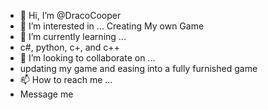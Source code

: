 - 👋 Hi, I’m @DracoCooper
- 👀 I’m interested in ...
Creating My own Game
- 🌱 I’m currently learning ...
- c#, python, c+, and c++
- 💞️ I’m looking to collaborate on ...
- updating my game and easing into a fully furnished game
- 📫 How to reach me ...
- Message me

<!---
DracoCooper/DracoCooper is a ✨ special ✨ repository because its `README.md` (this file) appears on your GitHub profile.
You can click the Preview link to take a look at your changes.
--->

